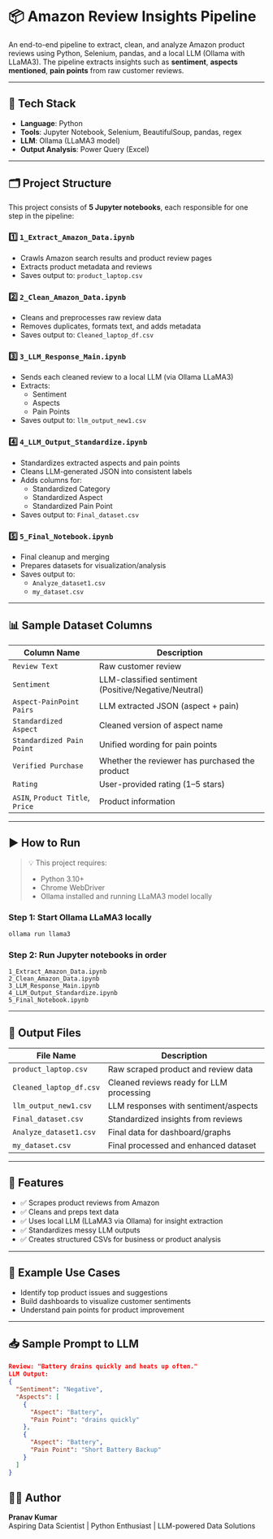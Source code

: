 # 📦 Amazon Review Insights Pipeline

An end-to-end pipeline to extract, clean, and analyze Amazon product reviews using Python, Selenium, pandas, and a local LLM (Ollama with LLaMA3). The pipeline extracts insights such as **sentiment**, **aspects mentioned**, **pain points** from raw customer reviews.

---

## 🔧 Tech Stack

- **Language**: Python  
- **Tools**: Jupyter Notebook, Selenium, BeautifulSoup, pandas, regex  
- **LLM**: Ollama (LLaMA3 model)  
- **Output Analysis**: Power Query (Excel)

---

## 🗂️ Project Structure

This project consists of **5 Jupyter notebooks**, each responsible for one step in the pipeline:

### 1️⃣ `1_Extract_Amazon_Data.ipynb`
- Crawls Amazon search results and product review pages
- Extracts product metadata and reviews
- Saves output to: `product_laptop.csv`

### 2️⃣ `2_Clean_Amazon_Data.ipynb`
- Cleans and preprocesses raw review data
- Removes duplicates, formats text, and adds metadata
- Saves output to: `Cleaned_laptop_df.csv`

### 3️⃣ `3_LLM_Response_Main.ipynb`
- Sends each cleaned review to a local LLM (via Ollama LLaMA3)
- Extracts:
  - Sentiment
  - Aspects
  - Pain Points
- Saves output to: `llm_output_new1.csv`

### 4️⃣ `4_LLM_Output_Standardize.ipynb`
- Standardizes extracted aspects and pain points
- Cleans LLM-generated JSON into consistent labels
- Adds columns for:
  - Standardized Category
  - Standardized Aspect
  - Standardized Pain Point
- Saves output to: `Final_dataset.csv`

### 5️⃣ `5_Final_Notebook.ipynb`
- Final cleanup and merging
- Prepares datasets for visualization/analysis
- Saves output to:
  - `Analyze_dataset1.csv`
  - `my_dataset.csv`

---

## 📊 Sample Dataset Columns

| Column Name                     | Description                                 |
|--------------------------------|---------------------------------------------|
| `Review Text`                  | Raw customer review                         |
| `Sentiment`                    | LLM-classified sentiment (Positive/Negative/Neutral) |
| `Aspect-PainPoint Pairs`       | LLM extracted JSON (aspect + pain)          |
| `Standardized Aspect`          | Cleaned version of aspect name              |
| `Standardized Pain Point`      | Unified wording for pain points             |
| `Verified Purchase`            | Whether the reviewer has purchased the product |
| `Rating`                       | User-provided rating (1–5 stars)            |
| `ASIN`, `Product Title`, `Price` | Product information                        |

---

## ▶️ How to Run

> 💡 This project requires:
> - Python 3.10+
> - Chrome WebDriver
> - Ollama installed and running LLaMA3 model locally

### Step 1: Start Ollama LLaMA3 locally
```bash
ollama run llama3
```

### Step 2: Run Jupyter notebooks **in order**
```
1_Extract_Amazon_Data.ipynb
2_Clean_Amazon_Data.ipynb
3_LLM_Response_Main.ipynb
4_LLM_Output_Standardize.ipynb
5_Final_Notebook.ipynb
```

---

## 📁 Output Files

| File Name                | Description                              |
|--------------------------|------------------------------------------|
| `product_laptop.csv`     | Raw scraped product and review data      |
| `Cleaned_laptop_df.csv`  | Cleaned reviews ready for LLM processing |
| `llm_output_new1.csv`    | LLM responses with sentiment/aspects     |
| `Final_dataset.csv`      | Standardized insights from reviews       |
| `Analyze_dataset1.csv`   | Final data for dashboard/graphs          |
| `my_dataset.csv`         | Final processed and enhanced dataset     |

---

## 📌 Features

- ✅ Scrapes product reviews from Amazon
- ✅ Cleans and preps text data
- ✅ Uses local LLM (LLaMA3 via Ollama) for insight extraction
- ✅ Standardizes messy LLM outputs
- ✅ Creates structured CSVs for business or product analysis

---

## 💬 Example Use Cases

- Identify top product issues and suggestions
- Build dashboards to visualize customer sentiments
- Understand pain points for product improvement

---

## 📥 Sample Prompt to LLM

```json
Review: "Battery drains quickly and heats up often."
LLM Output:
{
  "Sentiment": "Negative",
  "Aspects": [
    {
      "Aspect": "Battery",
      "Pain Point": "drains quickly"
    },
    {
      "Aspect": "Battery",
      "Pain Point": "Short Battery Backup"
    }
  ]
}
```

## 🧑‍💻 Author

**Pranav Kumar**  
Aspiring Data Scientist | Python Enthusiast | LLM-powered Data Solutions
